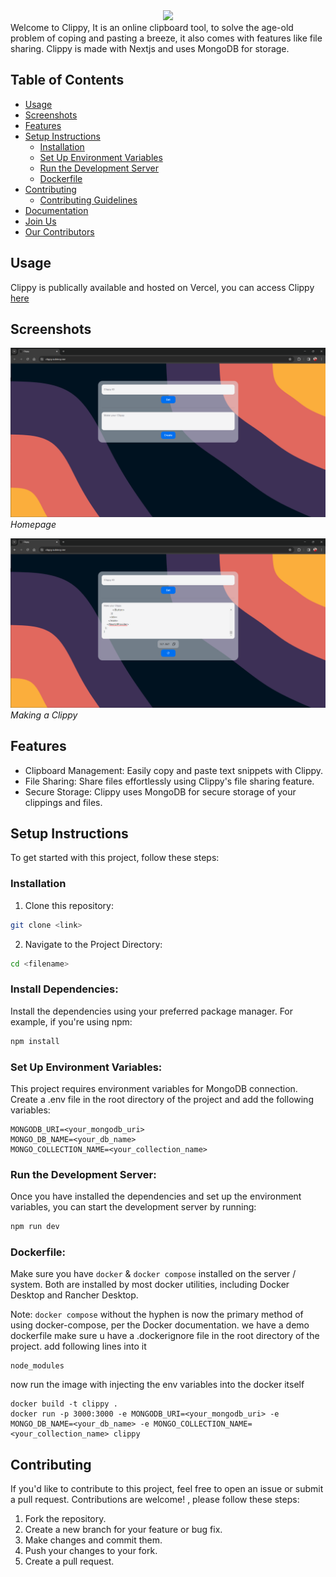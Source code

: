<center>
<img  src="https://readme-typing-svg.herokuapp.com?color=45ffaa&size=40&width=900&height=80&lines=Welcome-to-Clippy📋"/>
</center>
Welcome to Clippy, It is an online clipboard tool, to solve the age-old problem of coping and pasting a breeze, it also comes with features like file sharing. Clippy is made with Nextjs and uses MongoDB for storage.
<br>



## Table of Contents
- [Usage](#usage)
- [Screenshots](#screenshots)
- [Features](#features)
- [Setup Instructions](#setup-instructions)
  - [Installation](#installation)
  - [Set Up Environment Variables](#set-up-environment-variables)
  - [Run the Development Server](#run-the-development-server)
  - [Dockerfile](#dockerfile)
- [Contributing](#contributing)
  - [Contributing Guidelines](#contributing-guidelines)
- [Documentation](#documentation)
- [Join Us](#join-us)
- [Our Contributors](#our-contributors)

## Usage

Clippy is publically available and hosted on Vercel, you can access Clippy [here](https://clippy.subinoy.me/)

## Screenshots

![Homepage](screenshots/screenshot1.png)
_Homepage_

![Making a Clippy](screenshots/screenshot2.png)
_Making a Clippy_

## Features

- Clipboard Management: Easily copy and paste text snippets with Clippy.
- File Sharing: Share files effortlessly using Clippy's file sharing feature.
- Secure Storage: Clippy uses MongoDB for secure storage of your clippings and files.

## Setup Instructions

To get started with this project, follow these steps:

### Installation

1.  Clone this repository:

```bash
git clone <link>
```

2.  Navigate to the Project Directory:

```bash
cd <filename>
```

### Install Dependencies:

Install the dependencies using your preferred package manager. For example, if you're using npm:

```bash
npm install
```

### Set Up Environment Variables:

This project requires environment variables for MongoDB connection. Create a .env file in the root directory of the project and add the following variables:

```plaintext
MONGODB_URI=<your_mongodb_uri>
MONGO_DB_NAME=<your_db_name>
MONGO_COLLECTION_NAME=<your_collection_name>
```

### Run the Development Server:

Once you have installed the dependencies and set up the environment variables, you can start the development server by running:

```bash
npm run dev
```

### Dockerfile:

Make sure you have `docker` & `docker compose` installed on the server / system. Both are installed by most docker utilities, including Docker Desktop and Rancher Desktop.

Note: `docker compose` without the hyphen is now the primary method of using docker-compose, per the Docker documentation.
we have a demo dockerfile
make sure u have a .dockerignore file in the root directory of the project.
add following lines into it

```.dockerignore
node_modules
```

now run the image with injecting the env variables into the docker itself

```docker
docker build -t clippy .
docker run -p 3000:3000 -e MONGODB_URI=<your_mongodb_uri> -e MONGO_DB_NAME=<your_db_name> -e MONGO_COLLECTION_NAME=<your_collection_name> clippy
```

## Contributing

If you'd like to contribute to this project, feel free to open an issue or submit a pull request. Contributions are welcome! , please follow these steps:

1.  Fork the repository.
2.  Create a new branch for your feature or bug fix.
3.  Make changes and commit them.
4.  Push your changes to your fork.
5.  Create a pull request.

